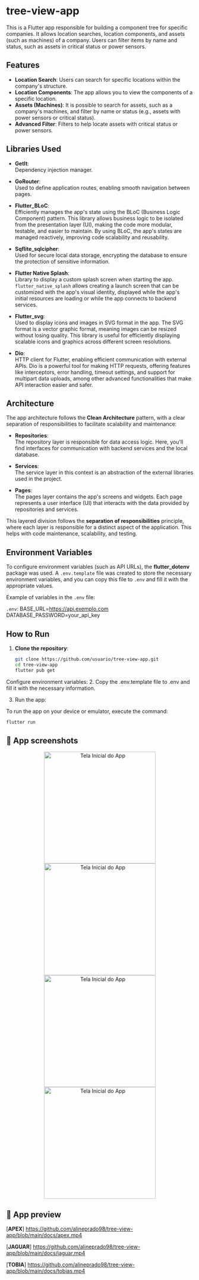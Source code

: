 # tree-view-app

This is a Flutter app responsible for building a component tree for specific companies. It allows location searches, location components, and assets (such as machines) of a company. Users can filter items by name and status, such as assets in critical status or power sensors.

## Features

- **Location Search**: Users can search for specific locations within the company's structure.
- **Location Components**: The app allows you to view the components of a specific location.
- **Assets (Machines)**: It is possible to search for assets, such as a company's machines, and filter by name or status (e.g., assets with power sensors or critical status).
- **Advanced Filter**: Filters to help locate assets with critical status or power sensors.

## Libraries Used

- **GetIt**:  
  Dependency injection manager.

- **GoRouter**:  
  Used to define application routes, enabling smooth navigation between pages.

- **Flutter_BLoC**:  
  Efficiently manages the app's state using the BLoC (Business Logic Component) pattern. This library allows business logic to be isolated from the presentation layer (UI), making the code more modular, testable, and easier to maintain. By using BLoC, the app's states are managed reactively, improving code scalability and reusability.

- **Sqflite_sqlcipher**:  
  Used for secure local data storage, encrypting the database to ensure the protection of sensitive information.

- **Flutter Native Splash**:  
  Library to display a custom splash screen when starting the app. `flutter_native_splash` allows creating a launch screen that can be customized with the app's visual identity, displayed while the app's initial resources are loading or while the app connects to backend services.

- **Flutter_svg**:  
  Used to display icons and images in SVG format in the app. The SVG format is a vector graphic format, meaning images can be resized without losing quality. This library is useful for efficiently displaying scalable icons and graphics across different screen resolutions.

- **Dio**:  
  HTTP client for Flutter, enabling efficient communication with external APIs. Dio is a powerful tool for making HTTP requests, offering features like interceptors, error handling, timeout settings, and support for multipart data uploads, among other advanced functionalities that make API interaction easier and safer.

## Architecture

The app architecture follows the **Clean Architecture** pattern, with a clear separation of responsibilities to facilitate scalability and maintenance:

- **Repositories**:  
  The repository layer is responsible for data access logic. Here, you'll find interfaces for communication with backend services and the local database.

- **Services**:  
  The service layer in this context is an abstraction of the external libraries used in the project.

- **Pages**:  
  The pages layer contains the app's screens and widgets. Each page represents a user interface (UI) that interacts with the data provided by repositories and services.

This layered division follows the **separation of responsibilities** principle, where each layer is responsible for a distinct aspect of the application. This helps with code maintenance, scalability, and testing.

## Environment Variables

To configure environment variables (such as API URLs), the **flutter_dotenv** package was used. A `.env.template` file was created to store the necessary environment variables, and you can copy this file to `.env` and fill it with the appropriate values.

Example of variables in the `.env` file:

 `.env`:
BASE_URL=https://api.exemplo.com 
DATABASE_PASSWORD=your_api_key


## How to Run

1. **Clone the repository**:

   ```bash
   git clone https://github.com/usuario/tree-view-app.git
   cd tree-view-app
   flutter pub get
   ```

  Configure environment variables:
2. 
Copy the .env.template file to .env and fill it with the necessary information.



3. Run the app:

To run the app on your device or emulator, execute the command:
```bash
flutter run
```
## 📸 App screenshots


<p align="center">

<img src="https://github.com/alineprado98/tree-view-app/blob/develop/docs/images/home.png" alt="Tela Inicial do App" width="300" height="auto">
<img src="https://github.com/alineprado98/tree-view-app/blob/develop/docs/images/all_machines.png" alt="Tela Inicial do App" width="300" height="auto">
<img src="https://github.com/alineprado98/tree-view-app/blob/develop/docs/images/list_is_empty.png" alt="Tela Inicial do App" width="300" height="auto">
<img src="https://github.com/alineprado98/tree-view-app/blob/develop/docs/images/something_wrong.png" alt="Tela Inicial do App" width="300" height="auto">

<p/>

## 📸 App preview

[**APEX**] https://github.com/alineprado98/tree-view-app/blob/main/docs/apex.mp4


[**JAGUAR**] https://github.com/alineprado98/tree-view-app/blob/main/docs/jaguar.mp4


[**TOBIA**] https://github.com/alineprado98/tree-view-app/blob/main/docs/tobias.mp4




